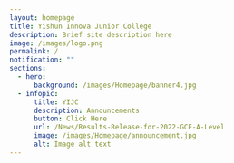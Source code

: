 ```yaml
---
layout: homepage
title: Yishun Innova Junior College
description: Brief site description here
image: /images/logo.png
permalink: /
notification: ""
sections:
  - hero:
      background: /images/Homepage/banner4.jpg
  - infopic:
      title: YIJC
      description: Announcements
      button: Click Here
      url: /News/Results-Release-for-2022-GCE-A-Level
      image: /images/Homepage/announcement.jpg
      alt: Image alt text
---
```

